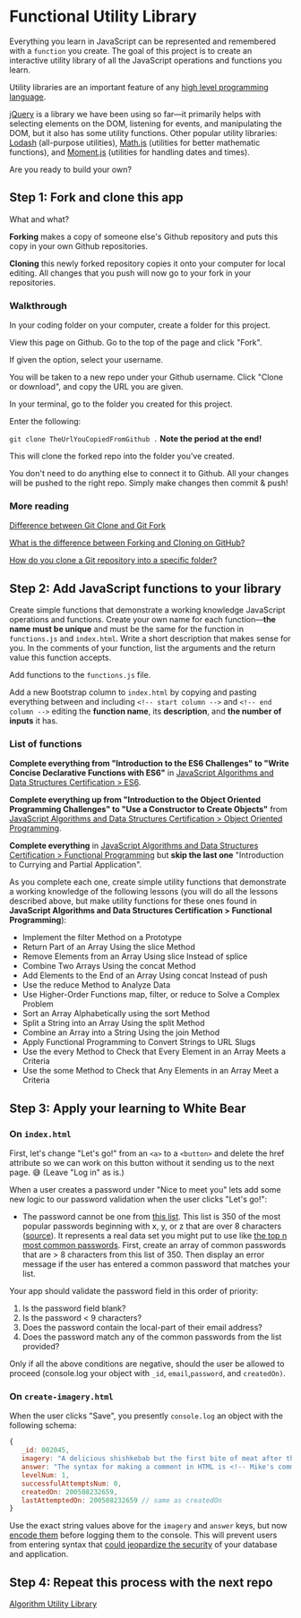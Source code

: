 # Functional Utility Library

Everything you learn in JavaScript can be represented and remembered with a `function` you create. The goal of this project is to create an interactive utility library of all the JavaScript operations and functions you learn.

Utility libraries are an important feature of any [high level programming language](https://en.wikipedia.org/wiki/High-level_programming_language).

[jQuery](https://jquery.com/) is a library we have been using so far—it primarily helps with selecting elements on the DOM, listening for events, and manipulating the DOM, but it also has some utility functions. Other popular utility libraries: [Lodash](https://lodash.com/) (all-purpose utilities), [Math.js](https://mathjs.org/) (utilities for better mathematic functions), and [Moment.js](https://momentjs.com/) (utilities for handling dates and times).

Are you ready to build your own?

## Step 1: Fork and clone this app

What and what?

**Forking** makes a copy of someone else's Github repository and puts this copy in your own Github repositories.

**Cloning** this newly forked repository copies it onto your computer for local editing. All changes that you push will now go to your fork in your repositories.

### Walkthrough

In your coding folder on your computer, create a folder for this project.

View this page on Github. Go to the top of the page and click "Fork".

If given the option, select your username.

You will be taken to a new repo under your Github username. Click "Clone or download", and copy the URL you are given.

In your terminal, go to the folder you created for this project.

Enter the following:

`git clone TheUrlYouCopiedFromGithub .` **Note the period at the end!**

This will clone the forked repo into the folder you've created.

You don't need to do anything else to connect it to Github. All your changes will be pushed to the right repo. Simply make changes then commit & push!

### More reading

[Difference between Git Clone and Git Fork](https://www.toolsqa.com/git/difference-between-git-clone-and-git-fork/)

[What is the difference between Forking and Cloning on GitHub?](https://stackoverflow.com/questions/7057194/what-is-the-difference-between-forking-and-cloning-on-github)

[How do you clone a Git repository into a specific folder?](https://stackoverflow.com/questions/651038/how-do-you-clone-a-git-repository-into-a-specific-folder)

## Step 2: Add JavaScript functions to your library

Create simple functions that demonstrate a working knowledge JavaScript operations and functions. Create your own name for each function—**the name must be unique** and must be the same for the function in `functions.js` and `index.html`. Write a short description that makes sense for you. In the comments of your function, list the arguments and the return value this function accepts.

Add functions to the `functions.js` file.

Add a new Bootstrap column to `index.html` by copying and pasting everything between and including `<!-- start column -->` and `<!-- end column -->` editing the **function name**, its **description**, and **the number of inputs** it has.

### List of functions

**Complete everything from "Introduction to the ES6 Challenges" to "Write Concise Declarative Functions with ES6"** in [JavaScript Algorithms and Data Structures Certification > ES6](https://www.freecodecamp.org/learn/).

**Complete everything up from "Introduction to the Object Oriented Programming Challenges" to "Use a Constructor to Create Objects"** from [JavaScript Algorithms and Data Structures Certification > Object Oriented Programming](https://www.freecodecamp.org/learn/).

**Complete everything** in [JavaScript Algorithms and Data Structures Certification > Functional Programming](https://www.freecodecamp.org/learn/) but **skip the last one** "Introduction to Currying and Partial Application".

As you complete each one, create simple utility functions that demonstrate a working knowledge of the following lessons (you will do all the lessons described above, but make utility functions for these ones found in **JavaScript Algorithms and Data Structures Certification > Functional Programming**):

-  Implement the filter Method on a Prototype
-  Return Part of an Array Using the slice Method
-  Remove Elements from an Array Using slice Instead of splice
-  Combine Two Arrays Using the concat Method
-  Add Elements to the End of an Array Using concat Instead of push
-  Use the reduce Method to Analyze Data
-  Use Higher-Order Functions map, filter, or reduce to Solve a Complex Problem
-  Sort an Array Alphabetically using the sort Method
-  Split a String into an Array Using the split Method
-  Combine an Array into a String Using the join Method
-  Apply Functional Programming to Convert Strings to URL Slugs
-  Use the every Method to Check that Every Element in an Array Meets a Criteria
-  Use the some Method to Check that Any Elements in an Array Meet a Criteria

## Step 3: Apply your learning to White Bear

### On `index.html`

First, let's change "Let's go!" from an `<a>` to a `<button>` and delete the href attribute so we can work on this button without it sending us to the next page. :sweat_smile: (Leave "Log in" as is.)

When a user creates a password under "Nice to meet you" lets add some new logic to our password validation when the user clicks "Let's go!":

-  The password cannot be one from [this list](https://gist.github.com/149203/3593a19d57eb93d3b2b735be7c448944). This list is 350 of the most popular passwords beginning with x, y, or z that are over 8 characters ([source](https://github.com/mvila/popular-passwords)). It represents a real data set you might put to use like [the top n most common passwords](https://github.com/danielmiessler/SecLists/tree/master/Passwords/Common-Credentials). First, create an array of common passwords that are > 8 characters from this list of 350. Then display an error message if the user has entered a common password that matches your list.

Your app should validate the password field in this order of priority:

1. Is the password field blank?
2. Is the password < 9 characters?
3. Does the password contain the local-part of their email address?
4. Does the password match any of the common passwords from the list provided?

Only if all the above conditions are negative, should the user be allowed to proceed (console.log your object with `_id`, `email`,`password`, and `createdOn)`.

### On `create-imagery.html`

When the user clicks "Save", you presently `console.log` an object with the following schema:

```javascript
{
   _id: 002045,
   imagery: "A delicious shishkebab but the first bite of meat after the pointy end is spicy & makes an exclamation point appear over my head like in a JRPG.",
   answer: "The syntax for making a comment in HTML is <!-- Mike's comment here -->",
   levelNum: 1,
   successfulAttemptsNum: 0,
   createdOn: 200508232659,
   lastAttemptedOn: 200508232659 // same as createdOn
}
```

Use the exact string values above for the `imagery` and `answer` keys, but now [encode them](https://developer.mozilla.org/en-US/docs/Web/JavaScript/Reference/Global_Objects/encodeURIComponent) before logging them to the console. This will prevent users from entering syntax that [could jeopardize the security](https://xkcd.com/327/) of your database and application.

## Step 4: Repeat this process with the next repo

[Algorithm Utility Library](https://github.com/punchcode-fullstack/algorithm-utility-library)
